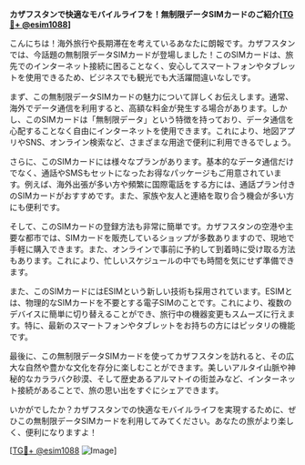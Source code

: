 **カザフスタンで快適なモバイルライフを！無制限データSIMカードのご紹介[[TG💪+ @esim1088](https://t.me/s/esim1088)]**

こんにちは！海外旅行や長期滞在を考えているあなたに朗報です。カザフスタンでは、今話題の無制限データSIMカードが登場しました！このSIMカードは、旅先でのインターネット接続に困ることなく、安心してスマートフォンやタブレットを使用できるため、ビジネスでも観光でも大活躍間違いなしです。

まず、この無制限データSIMカードの魅力について詳しくお伝えします。通常、海外でデータ通信を利用すると、高額な料金が発生する場合があります。しかし、このSIMカードは「無制限データ」という特徴を持っており、データ通信を心配することなく自由にインターネットを使用できます。これにより、地図アプリやSNS、オンライン検索など、さまざまな用途で便利に利用できるでしょう。

さらに、このSIMカードには様々なプランがあります。基本的なデータ通信だけでなく、通話やSMSもセットになったお得なパッケージもご用意されています。例えば、海外出張が多い方や頻繁に国際電話をする方には、通話プラン付きのSIMカードがおすすめです。また、家族や友人と連絡を取り合う機会が多い方にも便利です。

そして、このSIMカードの登録方法も非常に簡単です。カザフスタンの空港や主要な都市では、SIMカードを販売しているショップが多数ありますので、現地で手軽に購入できます。また、オンラインで事前に予約して到着時に受け取る方法もあります。これにより、忙しいスケジュールの中でも時間を気にせず準備できます。

また、このSIMカードにはESIMという新しい技術も採用されています。ESIMとは、物理的なSIMカードを不要とする電子SIMのことです。これにより、複数のデバイスに簡単に切り替えることができ、旅行中の機器変更もスムーズに行えます。特に、最新のスマートフォンやタブレットをお持ちの方にはピッタリの機能です。

最後に、この無制限データSIMカードを使ってカザフスタンを訪れると、その広大な自然や豊かな文化を存分に楽しむことができます。美しいアルタイ山脈や神秘的なカララバク砂漠、そして歴史あるアルマトイの街並みなど、インターネット接続があることで、旅の思い出をすぐにシェアできます。

いかがでしたか？カザフスタンでの快適なモバイルライフを実現するために、ぜひこの無制限データSIMカードを利用してみてください。あなたの旅がより楽しく、便利になりますよ！

[[TG💪+ @esim1088](https://t.me/s/esim1088) ![Image](https://i.postimg.cc/Y0z9fWf4/image.png)]